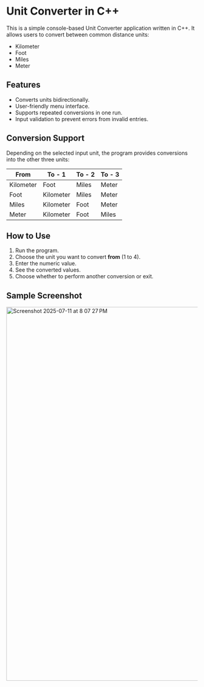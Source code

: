# Unit Converter in C++

This is a simple console-based Unit Converter application written in C++. It allows users to convert between common distance units:

- Kilometer
- Foot
- Miles
- Meter

## Features

- Converts units bidirectionally.
- User-friendly menu interface.
- Supports repeated conversions in one run.
- Input validation to prevent errors from invalid entries.

## Conversion Support

Depending on the selected input unit, the program provides conversions into the other three units:

| From       | To - 1         | To - 2        | To - 3        |
|------------|----------------|---------------|---------------|
| Kilometer  | Foot           | Miles         | Meter         |
| Foot       | Kilometer      | Miles         | Meter         |
| Miles      | Kilometer      | Foot          | Meter         |
| Meter      | Kilometer      | Foot          | Miles         |

## How to Use

1. Run the program.
2. Choose the unit you want to convert **from** (1 to 4).
3. Enter the numeric value.
4. See the converted values.
5. Choose whether to perform another conversion or exit.

## Sample Screenshot

<img width="1512" height="982" alt="Screenshot 2025-07-11 at 8 07 27 PM" src="https://github.com/user-attachments/assets/af809a04-6162-4dd5-8eb7-67c4359e73c9" />
